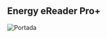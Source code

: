 ## Energy eReader Pro+

![Portada](http://static.energysistem.com/images/manuals/42492/54f8860b3a548.jpg)
